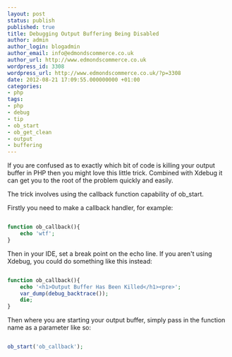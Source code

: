 ```yaml
---
layout: post
status: publish
published: true
title: Debugging Output Buffering Being Disabled
author: admin
author_login: blogadmin
author_email: info@edmondscommerce.co.uk
author_url: http://www.edmondscommerce.co.uk
wordpress_id: 3308
wordpress_url: http://www.edmondscommerce.co.uk/?p=3308
date: 2012-08-21 17:09:55.000000000 +01:00
categories:
- php
tags:
- php
- debug
- tip
- ob_start
- ob_get_clean
- output
- buffering
---
```

If you are confused as to exactly which bit of code is killing your output buffer in PHP then you might love this little trick. Combined with Xdebug it can get you to the root of the problem quickly and easily.

The trick involves using the callback function capability of ob_start.

Firstly you need to make a callback handler, for example:

```php

function ob_callback(){
    echo 'wtf';
}

```

Then in your IDE, set a break point on the echo line. If you aren't using Xdebug, you could do something like this instead:


```php

function ob_callback(){
    echo '<h1>Output Buffer Has Been Killed</h1><pre>';
    var_dump(debug_backtrace());
    die;
}

```


Then where you are starting your output buffer, simply pass in the function name as a parameter like so:

```php

ob_start('ob_callback');

```
